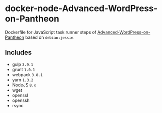 # docker-node-Advanced-WordPress-on-Pantheon
Dockerfile for JavaScript task runner steps of [Advanced-WordPress-on-Pantheon](https://github.com/ataylorme/Advanced-WordPress-on-Pantheon) based on `debian:jessie`.

## Includes
* gulp `3.9.1`
* grunt `1.0.1`
* webpack `3.8.1`
* yarn `1.3.2`
* NodeJS `8.x`
* wget
* openssl
* openssh
* rsync
